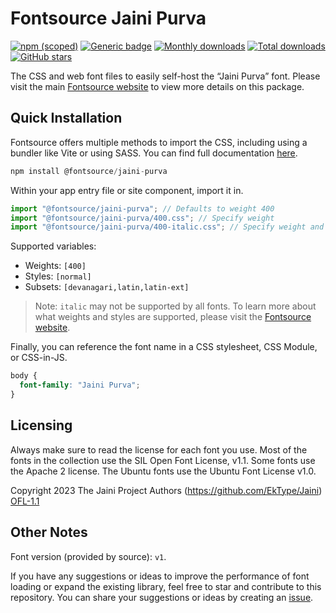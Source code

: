 # Fontsource Jaini Purva

[![npm (scoped)](https://img.shields.io/npm/v/@fontsource/jaini-purva?color=brightgreen)](https://www.npmjs.com/package/@fontsource/jaini-purva) [![Generic badge](https://img.shields.io/badge/fontsource-passing-brightgreen)](https://github.com/fontsource/fontsource) [![Monthly downloads](https://badgen.net/npm/dm/@fontsource/jaini-purva)](https://github.com/fontsource/fontsource) [![Total downloads](https://badgen.net/npm/dt/@fontsource/jaini-purva)](https://github.com/fontsource/fontsource) [![GitHub stars](https://img.shields.io/github/stars/fontsource/fontsource.svg?style=social&label=Star)](https://github.com/fontsource/fontsource/stargazers)

The CSS and web font files to easily self-host the “Jaini Purva” font. Please visit the main [Fontsource website](https://fontsource.org/fonts/jaini-purva) to view more details on this package.

## Quick Installation

Fontsource offers multiple methods to import the CSS, including using a bundler like Vite or using SASS. You can find full documentation [here](https://fontsource.org/docs/getting-started/introduction).

```javascript
npm install @fontsource/jaini-purva
```

Within your app entry file or site component, import it in.

```javascript
import "@fontsource/jaini-purva"; // Defaults to weight 400
import "@fontsource/jaini-purva/400.css"; // Specify weight
import "@fontsource/jaini-purva/400-italic.css"; // Specify weight and style
```

Supported variables:
- Weights: `[400]`
- Styles: `[normal]`
- Subsets: `[devanagari,latin,latin-ext]`

> Note: `italic` may not be supported by all fonts. To learn more about what weights and styles are supported, please visit the [Fontsource website](https://fontsource.org/fonts/jaini-purva).

Finally, you can reference the font name in a CSS stylesheet, CSS Module, or CSS-in-JS.

```css
body {
  font-family: "Jaini Purva";
}
```

## Licensing
Always make sure to read the license for each font you use. Most of the fonts in the collection use the SIL Open Font License, v1.1. Some fonts use the Apache 2 license. The Ubuntu fonts use the Ubuntu Font License v1.0.

Copyright 2023 The Jaini Project Authors (https://github.com/EkType/Jaini)
[OFL-1.1](https://openfontlicense.org)

## Other Notes
Font version (provided by source): `v1`.

If you have any suggestions or ideas to improve the performance of font loading or expand the existing library, feel free to star and contribute to this repository. You can share your suggestions or ideas by creating an [issue](https://github.com/fontsource/fontsource/issues).